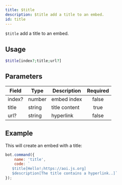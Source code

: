 ```yaml
---
title: $title
description: $title add a title to an embed.
id: title
---
```


`$title` add a title to an embed.

## Usage

```php
$title[index?;title;url?]
```

## Parameters 

| Field     | Type    | Description     | Required |
|-----------|---------|-----------------|:--------:|
| index?  | number | embed index        |   false   |
| title  | string | title content        |   true   |
| url?  | string | hyperlink        |   false   |

## Example

This will create an embed with a title:

```javascript
bot.command({
    name: 'title',
    code: `
   $title[Hello!;https://aoi.js.org]
   $description[The title contains a hyperlink..]`
});
```